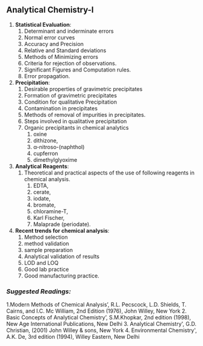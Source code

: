 ## Analytical Chemistry-I

1. **Statistical Evaluation**:
   1. Determinant and inderminate errors
   2. Normal error curves
   3. Accuracy and Precision
   4. Relative and Standard deviations
   5. Methods of Minimizing errors
   6. Criteria for rejection of observations.
   7. Significant Figures and Computation rules.
   8. Error propagation.
2. **Precipitation**:
   1. Desirable properties of gravimetric precipitates
   2. Formation of gravimetric precipitates
   3. Condition for qualitative Precipitation
   4. Contamination in precipitates
   5. Methods of removal of impurities in precipitates.
   6. Steps involved in qualitative precipitation 
   7. Organic precipitants in chemical analytics
      1. oxine
      2. dithizone,
      3. α-nitroso-(naphthol)
      4. cupferron
      5. dimethylglyoxime
3. **Analytical Reagents**:
   1. Theoretical and practical aspects of the use of following reagents in chemical analysis.
      1. EDTA, 
      2. cerate, 
      3. iodate, 
      4. bromate, 
      5. chloramine-T, 
      6. Karl Fischer,
      7. Malaprade (periodate).
4. **Recent trends for chemical analysis**:
   1. Method selection
   2. method validation
   3. sample preparation
   4. Analytical validation of results
   5. LOD and LOQ
   6. Good lab practice
   7. Good manufacturing practice.

### **_Suggested Readings:_**
1.Modern Methods of Chemical Analysis’, R.L. Pecscock, L.D. Shields, T. Cairns, and I.C. Mc William, 2nd Edition (1976), John Willey, New York
2. Basic Concepts of Analytical Chemistry’, S.M.Khopkar, 2nd edition (1998), New Age International Publications, New Delhi
3. Analytical Chemistry', G.D. Christian, (2001) John Willey & sons, New York
4. Environmental Chemistry', A.K. De, 3rd edition (1994), Willey Eastern, New Delhi

